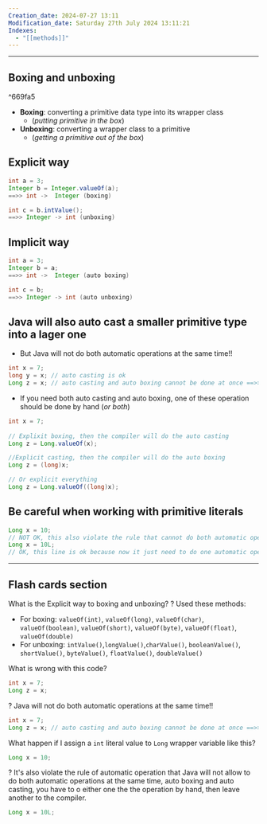 ```yaml
---
Creation_date: 2024-07-27 13:11
Modification_date: Saturday 27th July 2024 13:11:21
Indexes:
  - "[[methods]]"
---
```


----

## Boxing and unboxing 

^669fa5

- **Boxing**: converting a primitive data type into its wrapper class
	- (*putting primitive in the box*)
- **Unboxing**: converting a wrapper class to a primitive
	- (*getting a primitive out of the box*)

## Explicit way

```java
int a = 3;
Integer b = Integer.valueOf(a);
==>> int ->  Integer (boxing)

int c = b.intValue();
==>> Integer -> int (unboxing)
```

## Implicit way

```java
int a = 3;
Integer b = a;
==>> int ->  Integer (auto boxing)

int c = b;
==>> Integer -> int (auto unboxing)
```

## Java will also auto cast a smaller primitive type into a lager one

- But Java will not do both automatic operations at the same time!!
```java
int x = 7;
long y = x; // auto casting is ok
Long z = x; // auto casting and auto boxing cannot be done at once ==>> NOT OK!
```

- If you need both auto casting and auto boxing, one of these operation should be done by hand (*or both*)
```java
int x = 7;
 
// Explixit boxing, then the compiler will do the auto casting
Long z = Long.valueOf(x);

//Explicit casting, then the compiler will do the auto boxing
Long z = (long)x;

// Or explicit everything
Long z = Long.valueOf((long)x);
```

## Be careful when working with primitive literals

```java
Long x = 10;
// NOT OK, this also violate the rule that cannot do both automatic operation at the same time
Long x = 10L;
// OK, this line is ok because now it just need to do one automatic operation only due to we have explicit the casting

```








---
## Flash cards section

What is the Explicit way to boxing and unboxing?
?
Used these methods:
- For boxing: `valueOf(int)`, `valueOf(long)`, `valueOf(char)`, `valueOf(boolean)`, `valueOf(short)`, `valueOf(byte)`, `valueOf(float)`, `valueOf(double)`
- For unboxing: `intValue()`,`longValue()`,`charValue()`, `booleanValue()`, `shortValue()`, `byteValue()`, `floatValue()`, `doubleValue()`

What is wrong with this code?
```java
int x = 7;
Long z = x; 
```
?
Java will not do both automatic operations at the same time!!
```java
int x = 7;
Long z = x; // auto casting and auto boxing cannot be done at once ==>> NOT OK!
```

What happen if I assign a `int` literal value to `Long` wrapper variable like this?
```java
Long x = 10;
```
?
It's also violate the rule of automatic operation that Java will not allow to do both automatic operations at the same time, auto boxing and auto casting, you have to o either one the the operation by hand, then leave another to the compiler.
```java
Long x = 10L;
```



